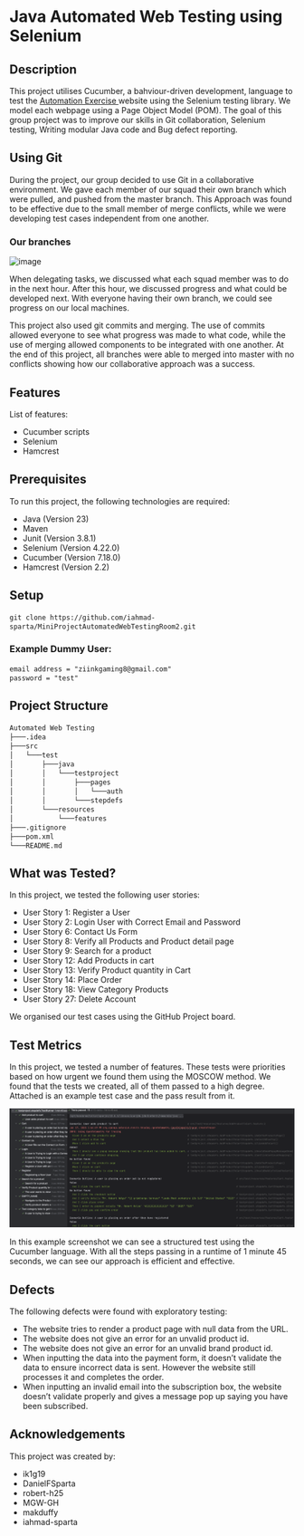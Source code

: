 # Java Automated Web Testing using Selenium

## Description
  This project utilises Cucumber, a bahviour-driven development, language to test the [Automation Exercise ](https://automationexercise.com/) website using the Selenium testing library. We model each webpage using a Page Object Model (POM). The goal of this group project was to improve our skills in Git collaboration, Selenium testing, Writing modular Java code and Bug defect reporting.   

## Using Git
 During the project, our group decided to use Git in a collaborative environment. We gave each member of our squad their own branch which were pulled, and pushed from the master branch. This Approach was found to be effective due to the small member of merge conflicts, while we were developing test cases independent from one another.
 
### Our branches
![image](https://github.com/user-attachments/assets/f3da1725-0eb7-4965-bfc1-708ee1d07ff7)

When delegating tasks, we discussed what each squad member was to do in the next hour. After this hour, we discussed progress and what could be developed next. With everyone having their own branch, we could see progress on our local machines.

This project also used git commits and merging. The use of commits allowed everyone to see what progress was made to what code, while the use of merging allowed components to be integrated with one another. At the end of this project, all branches were able to merged into master with no conflicts showing how our collaborative approach was a success.

## Features
 List of features:  
 - Cucumber scripts
 - Selenium
 - Hamcrest

## Prerequisites
 To run this project, the following technologies are required:
 - Java (Version 23)
 - Maven
 - Junit (Version 3.8.1)
 - Selenium (Version 4.22.0)
 - Cucumber (Version 7.18.0)
 - Hamcrest (Version 2.2)

## Setup
```
git clone https://github.com/iahmad-sparta/MiniProjectAutomatedWebTestingRoom2.git
```
### Example Dummy User:
```
email address = "ziinkgaming8@gmail.com"
password = "test"
```

## Project Structure
```
Automated Web Testing
├───.idea  
├───src  
│   └───test  
│       ├───java  
│       │   └───testproject  
│       │       ├───pages  
│       │       │   └───auth  
│       │       └───stepdefs  
│       └───resources  
│           └───features
├───.gitignore
├───pom.xml
└───README.md
```
## What was Tested?
 In this project, we tested the following user stories:
- User Story 1: Register a User
- User Story 2: Login User with Correct Email and Password
- User Story 6: Contact Us Form
- User Story 8: Verify all Products and Product detail page
- User Story 9: Search for a product
- User Story 12: Add Products in cart
- User Story 13: Verify Product quantity in Cart
- User Story 14: Place Order
- User Story 18: View Category Products
- User Story 27: Delete Account

We organised our test cases using the GitHub Project board.

## Test Metrics
In this project, we tested a number of features. These tests were priorities based on how urgent we found them using the MOSCOW method. 
We found that the tests we created, all of them passed to a high degree. Attached is an example test case and the pass result from it.

![image](https://github.com/iahmad-sparta/MiniProjectAutomatedWebTestingRoom2/blob/master/src/test/resources/data/testMetrics.png?raw=true)

In this example screenshot we can see a structured test using the Cucumber language. With all the steps passing in a runtime of 1 minute 45 seconds, we can see our approach is efficient and effective.

## Defects
 The following defects were found with exploratory testing:
 - The website tries to render a product page with null data from the URL.
 - The website does not give an error for an unvalid product id.
 - The website does not give an error for an unvalid brand product id.
 - When inputting the data into the payment form, it doesn’t validate the data to ensure incorrect data is sent. However the website still processes it and completes the order.
 - When inputting an invalid email into the subscription box, the website doesn’t validate properly and gives a message pop up saying you have been subscribed.

## Acknowledgements
 This project was created by:
 - ik1g19
 - DanielFSparta
 - robert-h25
 - MGW-GH
 - makduffy
 - iahmad-sparta
